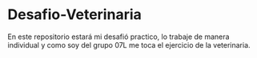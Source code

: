 # Desafio-Veterinaria
En este repositorio estará mi desafió practico, lo trabaje de manera individual y como soy del grupo 07L me toca el ejercicio de la veterinaria.
